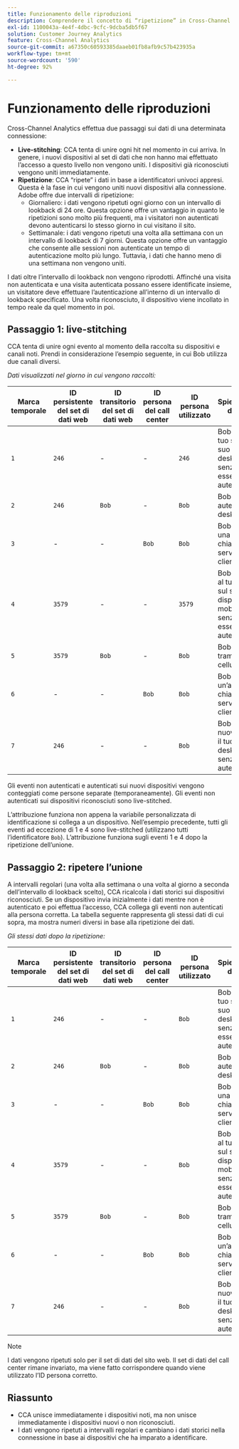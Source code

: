 ```yaml
---
title: Funzionamento delle riproduzioni
description: Comprendere il concetto di “ripetizione” in Cross-Channel Analytics
exl-id: 1100043a-4e4f-4dbc-9cfc-9dcba5db5f67
solution: Customer Journey Analytics
feature: Cross-Channel Analytics
source-git-commit: a67350c60593385daaeb01fb8afb9c57b423935a
workflow-type: tm+mt
source-wordcount: '590'
ht-degree: 92%

---
```


# Funzionamento delle riproduzioni

Cross-Channel Analytics effettua due passaggi sui dati di una determinata connessione:

* **Live-stitching**: CCA tenta di unire ogni hit nel momento in cui arriva. In genere, i nuovi dispositivi al set di dati che non hanno mai effettuato l’accesso a questo livello non vengono uniti. I dispositivi già riconosciuti vengono uniti immediatamente.
* **Ripetizione**: CCA “ripete” i dati in base a identificatori univoci appresi. Questa è la fase in cui vengono uniti nuovi dispositivi alla connessione. Adobe offre due intervalli di ripetizione:
   * Giornaliero: i dati vengono ripetuti ogni giorno con un intervallo di lookback di 24 ore. Questa opzione offre un vantaggio in quanto le ripetizioni sono molto più frequenti, ma i visitatori non autenticati devono autenticarsi lo stesso giorno in cui visitano il sito.
   * Settimanale: i dati vengono ripetuti una volta alla settimana con un intervallo di lookback di 7 giorni. Questa opzione offre un vantaggio che consente alle sessioni non autenticate un tempo di autenticazione molto più lungo. Tuttavia, i dati che hanno meno di una settimana non vengono uniti.

I dati oltre l’intervallo di lookback non vengono riprodotti. Affinché una visita non autenticata e una visita autenticata possano essere identificate insieme, un visitatore deve effettuare l’autenticazione all’interno di un intervallo di lookback specificato. Una volta riconosciuto, il dispositivo viene incollato in tempo reale da quel momento in poi.

## Passaggio 1: live-stitching

CCA tenta di unire ogni evento al momento della raccolta su dispositivi e canali noti. Prendi in considerazione l’esempio seguente, in cui Bob utilizza due canali diversi.

*Dati visualizzati nel giorno in cui vengono raccolti:*

| Marca temporale | ID persistente del set di dati web | ID transitorio del set di dati web | ID persona del call center | ID persona utilizzato | Spiegazione dell’hit | Metrica delle persone (cumulativa) |
| --- | --- | --- | --- | --- | --- | --- |
| `1` | `246` | - | - | `246` | Bob visita il tuo sito sul suo desktop, senza essere autenticato | `1` (246) |
| `2` | `246` | `Bob` | - | `Bob` | Bob si autentica sul desktop | `2` (246 e Bob) |
| `3` | - | - | `Bob` | `Bob` | Bob effettua una chiamata al servizio clienti | `2` (246 e Bob) |
| `4` | `3579` | - | - | `3579` | Bob accede al tuo sito sul suo dispositivo mobile, senza essersi autenticato | `3` (246, Bob e 3579) |
| `5` | `3579` | `Bob` | - | `Bob` | Bob accede tramite cellulare | `3` (246, Bob e 3579) |
| `6` | - | - | `Bob` | `Bob` | Bob effettua un’altra chiamata al servizio clienti | `3` (246, Bob e 3579) |
| `7` | `246` | - | - | `Bob` | Bob visita nuovamente il tuo sito sul desktop, senza autenticarsi | `3` (246, Bob e 3579) |

Gli eventi non autenticati e autenticati sui nuovi dispositivi vengono conteggiati come persone separate (temporaneamente). Gli eventi non autenticati sui dispositivi riconosciuti sono live-stitched.

L’attribuzione funziona non appena la variabile personalizzata di identificazione si collega a un dispositivo. Nell’esempio precedente, tutti gli eventi ad eccezione di 1 e 4 sono live-stitched (utilizzano tutti l’identificatore `Bob`). L’attribuzione funziona sugli eventi 1 e 4 dopo la ripetizione dell’unione.

## Passaggio 2: ripetere l’unione

A intervalli regolari (una volta alla settimana o una volta al giorno a seconda dell’intervallo di lookback scelto), CCA ricalcola i dati storici sui dispositivi riconosciuti. Se un dispositivo invia inizialmente i dati mentre non è autenticato e poi effettua l’accesso, CCA collega gli eventi non autenticati alla persona corretta. La tabella seguente rappresenta gli stessi dati di cui sopra, ma mostra numeri diversi in base alla ripetizione dei dati.

*Gli stessi dati dopo la ripetizione:*

| Marca temporale | ID persistente del set di dati web | ID transitorio del set di dati web | ID persona del call center | ID persona utilizzato | Spiegazione dell’hit | Metrica delle persone (cumulativa) |
| --- | --- | --- | --- | --- | --- | --- |
| `1` | `246` | - | - | `Bob` | Bob visita il tuo sito sul suo desktop, senza essere autenticato | `1` (Bob) |
| `2` | `246` | `Bob` | - | `Bob` | Bob si autentica sul desktop | `1` (Bob) |
| `3` | - | - | `Bob` | `Bob` | Bob effettua una chiamata al servizio clienti | `1` (Bob) |
| `4` | `3579` | - | - | `Bob` | Bob accede al tuo sito sul suo dispositivo mobile, senza essersi autenticato | `1` (Bob) |
| `5` | `3579` | `Bob` | - | `Bob` | Bob accede tramite cellulare | `1` (Bob) |
| `6` | - | - | `Bob` | `Bob` | Bob effettua un’altra chiamata al servizio clienti | `1` (Bob) |
| `7` | `246` | - | - | `Bob` | Bob visita nuovamente il tuo sito sul desktop, senza autenticarsi | `1` (Bob) |

>[!NOTE]
>
>I dati vengono ripetuti solo per il set di dati del sito web. Il set di dati del call center rimane invariato, ma viene fatto corrispondere quando viene utilizzato l’ID persona corretto.

## Riassunto

* CCA unisce immediatamente i dispositivi noti, ma non unisce immediatamente i dispositivi nuovi o non riconosciuti.
* I dati vengono ripetuti a intervalli regolari e cambiano i dati storici nella connessione in base ai dispositivi che ha imparato a identificare.
